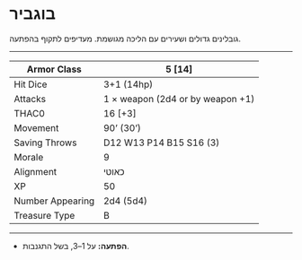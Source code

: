 # בוגביר

גובלינים גדולים ושעירים עם הליכה מגושמת. מעדיפים לתקוף בהפתעה.

------

| Armor Class     | 5 [14]                           |
| ---------------- | -------------------------------- |
| Hit Dice         | 3+1 (14hp)                       |
| Attacks          | 1 × weapon (2d4 or by weapon +1) |
| THAC0            | 16 [+3]                          |
| Movement         | 90’ (30’)                        |
| Saving Throws    | D12 W13 P14 B15 S16 (3)          |
| Morale           | 9                                |
| Alignment        | כאוטי                           |
| XP               | 50                               |
| Number Appearing | 2d4 (5d4)                        |
| Treasure Type    | B                                |

------

- **הפתעה:** על 1–3, בשל התגנבות.